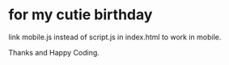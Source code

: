 # for my cutie birthday
link mobile.js instead of script.js in index.html to work in mobile.

Thanks and Happy Coding.

